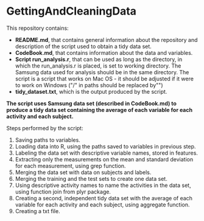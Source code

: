GettingAndCleaningData
======================

This repository contains:
* **README.md**, that contains general information about the repository and description of the script used to obtain a tidy data set.
* **CodeBook.md**, that contains information about the data and variables.
* **Script run_analysis.r**, that can be used as long as the directory, in which the run_analysis.r is placed, is set to working directory. The Samsung data used for analysis should be in the same directory. The script is a script that works on Mac OS - it should be adjusted if it were to work on Windows ("/" in paths should be replaced by"\")
* **tidy_dataset.txt**, which is the output produced by the script. 

**The script uses Samsung data set (described in CodeBook.md) to produce a tidy data set containing the average of each variable for each activity and each subject.**

Steps performed by the script:

1. Saving paths to variables.
2. Loading data into R, using the paths saved to variables in previous step.
3. Labeling the data set with descriptive variable names, stored in features.
4. Extracting only the measurements on the mean and standard deviation for each measurement, using grep function.
5. Merging the data set with data on subjects and labels.
6. Merging the training and the test sets to create one data set.
7. Using descriptive activity names to name the activities in the data set, using function join from plyr package.
8. Creating a second, independent tidy data set with the average of each variable for each activity and each subject, using aggregate function.
9. Creating a txt file.
